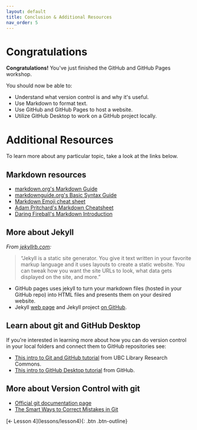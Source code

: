 ```yaml
---
layout: default
title: Conclusion & Additional Resources
nav_order: 5
---
```


# Congratulations

**Congratulations!** You've just finished the GitHub and GitHub Pages workshop.

You should now be able to:
- Understand what version control is and why it's useful.
- Use Markdown to format text.
- Use GitHub and GitHub Pages to host a website.
- Utilize GitHub Desktop to work on a GitHub project locally.

# Additional Resources
To learn more about any particular topic, take a look at the links below.

## Markdown resources
- [markdown.org's Markdown Guide](https://www.markdownguide.org/getting-started/)
- [markdownguide.org's Basic Syntax Guide](https://www.markdownguide.org/basic-syntax/)
- [Markdown Emoji cheat sheet](https://github.com/ikatyang/emoji-cheat-sheet/blob/master/README.md)
- [Adam Pritchard's Markdown Cheatsheet](https://github.com/adam-p/markdown-here/wiki/Markdown-Cheatsheet)
- [Daring Fireball's Markdown Introduction](https://daringfireball.net/projects/markdown/)

## More about Jekyll
*From [jekyllrb.com](https://jekyllrb.com/):*
>“Jekyll is a static site generator. You give it text written in your favorite markup language and it uses layouts to create a static website. You can tweak how you want the site URLs to look, what data gets displayed on the site, and more.”
- GitHub pages uses jekyll to turn your markdown files (hosted in your GitHub repo) into HTML files and presents them on your desired website. 
- Jekyll [web page](https://jekyllrb.com/) and Jekyll project [on GitHub](https://github.com/jekyll/jekyll).

## Learn about git and GitHub Desktop
If you're interested in learning more about how you can do version control in your local folders and connect them to GitHub repositories see: 
- [This intro to Git and GitHub tutorial](https://ubc-library-rc.github.io/intro-git/) from UBC Library Research Commons.
- [This intro to GitHub Desktop tutorial](https://docs.github.com/en/desktop/installing-and-configuring-github-desktop/creating-your-first-repository-using-github-desktop) from GitHub.

## More about Version Control with git
- [Official git documentation page](https://git-scm.com/book/en/v2/)
- [The Smart Ways to Correct Mistakes in Git](https://css-tricks.com/the-smart-ways-to-correct-mistakes-in-git/) 

<div style="display: flex;">
<div style="flex-grow: 1;" markdown="1">
[🡨 Lesson 4](lessons/lesson4){: .btn .btn-outline} 
</div>

<div markdown="1">
<!-- [🡪](){: .btn .btn-outline} Conclusion doesn't have a next page -->
</div>
</div>